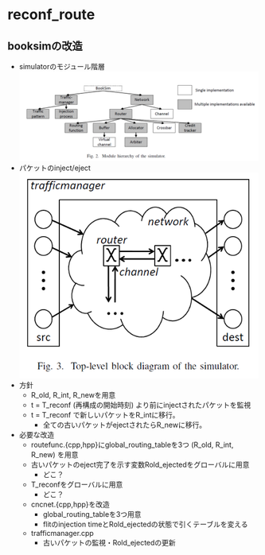# reconf_route
## booksimの改造
- simulatorのモジュール階層
![hierarchy](./docs/booksim_hierarchy.png)
- パケットのinject/eject
![blockdiagram](./docs/booksim_blockdiagram.png)
- 方針
  - R_old, R_int, R_newを用意
  - t = T_reconf (再構成の開始時刻) より前にinjectされたパケットを監視
  - t = T_reconf で新しいパケットをR_intに移行。
    - 全ての古いパケットがejectされたらR_newに移行。
- 必要な改造
  - routefunc.{cpp,hpp}にglobal_routing_tableを3つ (R_old, R_int, R_new) を用意
  - 古いパケットのeject完了を示す変数Rold_ejectedをグローバルに用意
    - どこ？
  - T_reconfをグローバルに用意
    - どこ？
  - cncnet.{cpp,hpp}を改造
    - global_routing_tableを3つ用意
    - flitのinjection timeとRold_ejectedの状態で引くテーブルを変える
  - trafficmanager.cpp
    - 古いパケットの監視・Rold_ejectedの更新